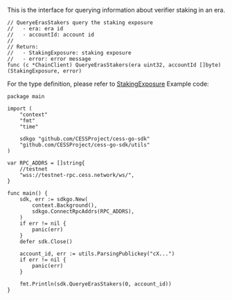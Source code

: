 This is the interface for querying information about verifier staking in an era.

```golang
// QueryeErasStakers query the staking exposure
//   - era: era id
//   - accountId: account id
//
// Return:
//   - StakingExposure: staking exposure
//   - error: error message
func (c *ChainClient) QueryeErasStakers(era uint32, accountId []byte) (StakingExposure, error)
```
For the type definition, please refer to [StakingExposure](../chain_type.md#StakingExposure)
Example code:
```golang
package main

import (
    "context"
    "fmt"
    "time"

    sdkgo "github.com/CESSProject/cess-go-sdk"
    "github.com/CESSProject/cess-go-sdk/utils"
)

var RPC_ADDRS = []string{
    //testnet
    "wss://testnet-rpc.cess.network/ws/",
}

func main() {
    sdk, err := sdkgo.New(
        context.Background(),
        sdkgo.ConnectRpcAddrs(RPC_ADDRS),
    )
    if err != nil {
        panic(err)
    }
    defer sdk.Close()

    account_id, err := utils.ParsingPublickey("cX...")
    if err != nil {
        panic(err)
    }

    fmt.Println(sdk.QueryeErasStakers(0, account_id))
}
```